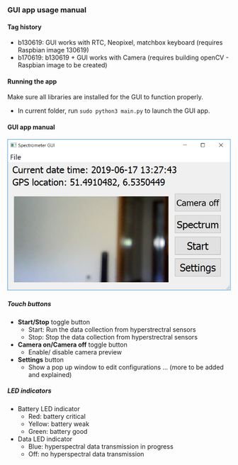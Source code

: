 ### GUI app usage manual
#### Tag history
- b130619: GUI works with RTC, Neopixel, matchbox keyboard (requires Raspbian image 130619)
- b170619: b130619 + GUI works with Camera (requires building openCV - Raspbian image to be created)

#### Running the app
Make sure all libraries are installed for the GUI to function properly.
- In current folder, run `sudo python3 main.py` to launch the GUI app.
#### GUI app manual
![GUI_screencap](../../media/GUI_screencap170619_1.PNG)
##### Touch buttons
- **Start/Stop** toggle button
  - Start: Run the data collection from hyperstrectral sensors
  - Stop: Stop the data collection from hyperstrectral sensors
- **Camera on/Camera off** toggle button
  - Enable/ disable camera preview
- **Settings** button
  - Show a pop up window to edit configurations
... (more to be added and explained)
##### LED indicators
- Battery LED indicator
   - Red: battery critical
   - Yellow: battery weak
   - Green: battery good
- Data LED indicator
   - Blue: hyperspectral data transmission in progress
   - Off: no hyperspectral data transmission